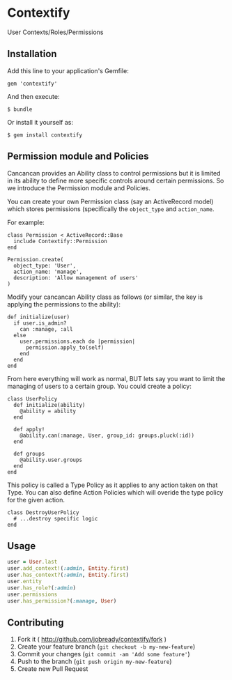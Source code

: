 # Contextify

User Contexts/Roles/Permissions

## Installation

Add this line to your application's Gemfile:

    gem 'contextify'

And then execute:

    $ bundle

Or install it yourself as:

    $ gem install contextify

## Permission module and Policies

Cancancan provides an Ability class to control permissions but it is limited in its ability to define
more specific controls around certain permissions. So we introduce the Permission module and Policies.

You can create your own Permission class (say an ActiveRecord model) which stores permissions (specifically
the `object_type` and `action_name`.

For example:

    class Permission < ActiveRecord::Base
      include Contextify::Permission
    end

    Permission.create(
      object_type: 'User',
      action_name: 'manage',
      description: 'Allow management of users'
    )

Modify your cancancan Ability class as follows (or similar, the key is applying the permissions to the ability):

    def initialize(user)
      if user.is_admin?
        can :manage, :all
      else
        user.permissions.each do |permission|
          permission.apply_to(self)
        end
      end
    end

From here everything will work as normal, BUT lets say you want to limit the managing of users to a certain group.
You could create a policy:

    class UserPolicy
      def initialize(ability)
        @ability = ability
      end

      def apply!
        @ability.can(:manage, User, group_id: groups.pluck(:id))
      end

      def groups
        @ability.user.groups
      end
    end

This policy is called a Type Policy as it applies to any action taken on that Type. You can also define Action Policies
which will overide the type policy for the given action.

    class DestroyUserPolicy
      # ...destroy specific logic
    end

## Usage

```ruby
user = User.last
user.add_context!(:admin, Entity.first)
user.has_context?(:admin, Entity.first)
user.entity
user.has_role?(:admin)
user.permissions
user.has_permission?(:manage, User)
```

## Contributing

1. Fork it ( http://github.com/jobready/contextify/fork )
2. Create your feature branch (`git checkout -b my-new-feature`)
3. Commit your changes (`git commit -am 'Add some feature'`)
4. Push to the branch (`git push origin my-new-feature`)
5. Create new Pull Request
